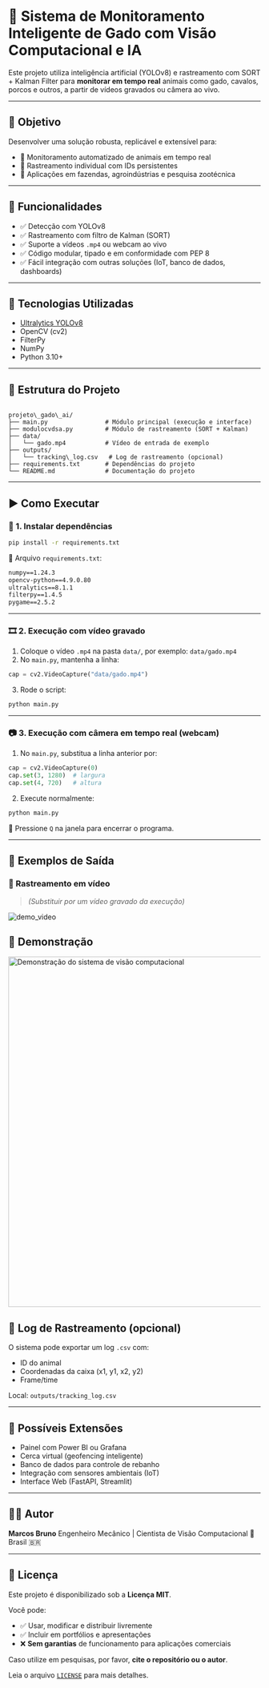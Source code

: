 # 🐄 Sistema de Monitoramento Inteligente de Gado com Visão Computacional e IA

Este projeto utiliza inteligência artificial (YOLOv8) e rastreamento com SORT + Kalman Filter para **monitorar em tempo real** animais como gado, cavalos, porcos e outros, a partir de vídeos gravados ou câmera ao vivo.

---

## 🎯 Objetivo

Desenvolver uma solução robusta, replicável e extensível para:

- 📍 Monitoramento automatizado de animais em tempo real
- 📍 Rastreamento individual com IDs persistentes
- 📍 Aplicações em fazendas, agroindústrias e pesquisa zootécnica

---

## 📌 Funcionalidades

- ✅ Detecção com YOLOv8
- ✅ Rastreamento com filtro de Kalman (SORT)
- ✅ Suporte a vídeos `.mp4` ou webcam ao vivo
- ✅ Código modular, tipado e em conformidade com PEP 8
- ✅ Fácil integração com outras soluções (IoT, banco de dados, dashboards)

---

## 🧠 Tecnologias Utilizadas

- [Ultralytics YOLOv8](https://github.com/ultralytics/ultralytics)
- OpenCV (cv2)
- FilterPy
- NumPy
- Python 3.10+

---

## 📁 Estrutura do Projeto

```

projeto\_gado\_ai/
├── main.py                # Módulo principal (execução e interface)
├── modulocvdsa.py         # Módulo de rastreamento (SORT + Kalman)
├── data/
│   └── gado.mp4           # Vídeo de entrada de exemplo
├── outputs/
│   └── tracking\_log.csv   # Log de rastreamento (opcional)
├── requirements.txt       # Dependências do projeto
└── README.md              # Documentação do projeto

````

---

## ▶️ Como Executar

### 🔧 1. Instalar dependências

```bash
pip install -r requirements.txt
````

📄 Arquivo `requirements.txt`:

```txt
numpy==1.24.3
opencv-python==4.9.0.80
ultralytics==8.1.1
filterpy==1.4.5
pygame==2.5.2
```

---

### 🎞️ 2. Execução com vídeo gravado

1. Coloque o vídeo `.mp4` na pasta `data/`, por exemplo: `data/gado.mp4`
2. No `main.py`, mantenha a linha:

```python
cap = cv2.VideoCapture("data/gado.mp4")
```

3. Rode o script:

```bash
python main.py
```

---

### 📷 3. Execução com câmera em tempo real (webcam)

1. No `main.py`, substitua a linha anterior por:

```python
cap = cv2.VideoCapture(0)
cap.set(3, 1280)  # largura
cap.set(4, 720)   # altura
```

2. Execute normalmente:

```bash
python main.py
```

🛑 Pressione `Q` na janela para encerrar o programa.

---

## 📸 Exemplos de Saída

### 🎥 Rastreamento em vídeo

> *(Substituir por um vídeo gravado da execução)*

![demo\_video](docs/demo_video.gif)

## 🎥 Demonstração

<img src="docs/demo.gif" alt="Demonstração do sistema de visão computacional" width="700">


## 💾 Log de Rastreamento (opcional)

O sistema pode exportar um log `.csv` com:

* ID do animal
* Coordenadas da caixa (x1, y1, x2, y2)
* Frame/time

Local: `outputs/tracking_log.csv`

---

## 🚀 Possíveis Extensões

* Painel com Power BI ou Grafana
* Cerca virtual (geofencing inteligente)
* Banco de dados para controle de rebanho
* Integração com sensores ambientais (IoT)
* Interface Web (FastAPI, Streamlit)

---

## 👨‍💻 Autor

**Marcos Bruno**
Engenheiro Mecânico | Cientista de Visão Computacional
📍 Brasil 🇧🇷

---
## 📄 Licença

Este projeto é disponibilizado sob a **Licença MIT**.

Você pode:

- ✅ Usar, modificar e distribuir livremente
- ✅ Incluir em portfólios e apresentações
- ❌ **Sem garantias** de funcionamento para aplicações comerciais

Caso utilize em pesquisas, por favor, **cite o repositório ou o autor**.

Leia o arquivo [`LICENSE`](LICENSE) para mais detalhes.